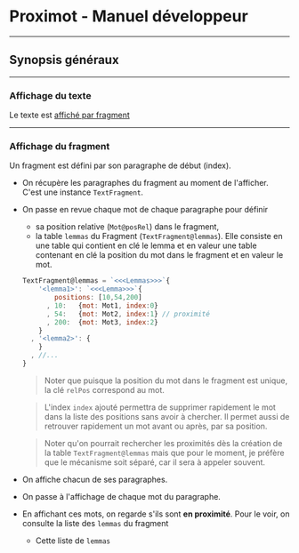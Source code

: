 # Proximot - Manuel développeur

---

## Synopsis généraux

---

### Affichage du texte

Le texte est [affiché par fragment](#display-fragment)

---

<a name="display-fragment"></a>

### Affichage du fragment

Un fragment est défini par son paragraphe de début (index).

* On récupère les paragraphes du fragment au moment de l'afficher. C'est une instance `TextFragment`.
* On passe en revue chaque mot de chaque paragraphe pour définir
  - sa position relative (`Mot@posRel`) dans le fragment,
  - la table `lemmas` du Fragment (`TextFragment@lemmas`). Elle  consiste en une table qui contient en clé le lemma et en valeur une table contenant en clé la position du mot dans le fragment et en valeur le mot.
  
  ~~~javascript
  TextFragment@lemmas = `<<<Lemmas>>>`{
      '<lemma1>': `<<<Lemma>>>`{
          positions: [10,54,200]
        , 10:   {mot: Mot1, index:0}
        , 54:   {mot: Mot2, index:1} // proximité
        , 200:  {mot: Mot3, index:2}
      }
    , '<lemma2>': {
      }
    , //...
  }
  ~~~
  
  > Noter que puisque la position du mot dans le fragment est unique, la clé `relPos` correspond au mot.

  > L'index `index` ajouté permettra de supprimer rapidement le mot dans la liste des positions sans avoir à chercher. Il permet aussi de retrouver rapidement un mot avant ou après, par sa position.

  > Noter qu'on pourrait rechercher les proximités dès la création de la table `TextFragment@lemmas` mais que pour le moment, je préfère que le mécanisme soit séparé, car il sera à appeler souvent.
* On affiche chacun de ses paragraphes.
* On passe à l'affichage de chaque mot du paragraphe. 
* En affichant ces mots, on regarde s'ils sont **en proximité**. Pour le voir, on consulte la liste des `lemmas` du fragment
  - Cette liste de  `lemmas` 
